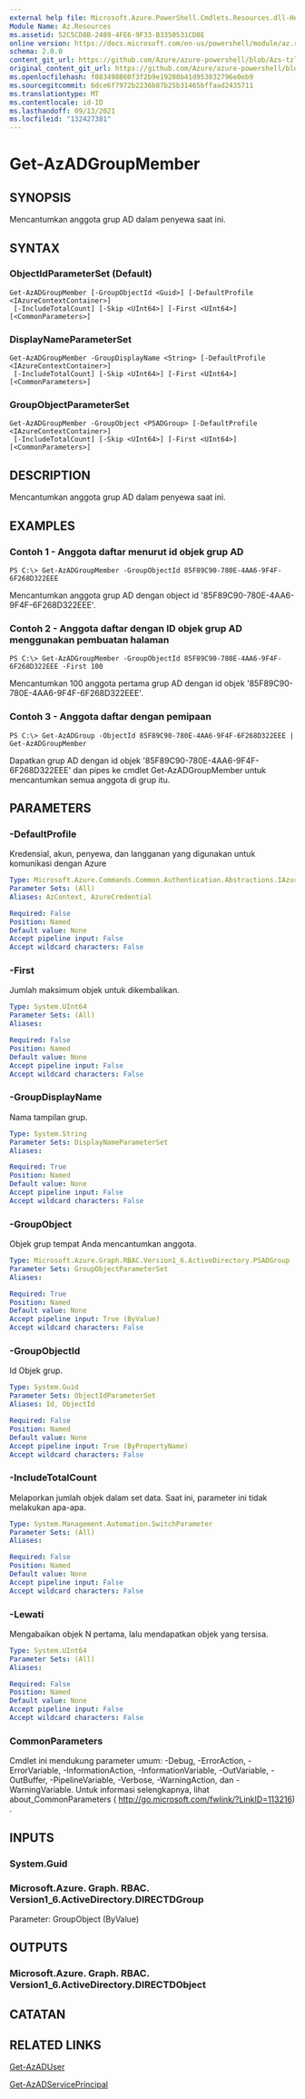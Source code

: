 ```yaml
---
external help file: Microsoft.Azure.PowerShell.Cmdlets.Resources.dll-Help.xml
Module Name: Az.Resources
ms.assetid: 52C5CD8B-2489-4FE6-9F33-B3350531CD8E
online version: https://docs.microsoft.com/en-us/powershell/module/az.resources/get-Azadgroupmember
schema: 2.0.0
content_git_url: https://github.com/Azure/azure-powershell/blob/Azs-tzl/src/Resources/Resources/help/Get-AzADGroupMember.md
original_content_git_url: https://github.com/Azure/azure-powershell/blob/Azs-tzl/src/Resources/Resources/help/Get-AzADGroupMember.md
ms.openlocfilehash: f083498860f3f2b9e19280b41d953032796e0eb9
ms.sourcegitcommit: 6dce6f7972b2236b87b25b31465bffaad2435711
ms.translationtype: MT
ms.contentlocale: id-ID
ms.lasthandoff: 09/13/2021
ms.locfileid: "132427381"
---
```

# Get-AzADGroupMember

## SYNOPSIS
Mencantumkan anggota grup AD dalam penyewa saat ini.

## SYNTAX

### ObjectIdParameterSet (Default)
```
Get-AzADGroupMember [-GroupObjectId <Guid>] [-DefaultProfile <IAzureContextContainer>]
 [-IncludeTotalCount] [-Skip <UInt64>] [-First <UInt64>] [<CommonParameters>]
```

### DisplayNameParameterSet
```
Get-AzADGroupMember -GroupDisplayName <String> [-DefaultProfile <IAzureContextContainer>]
 [-IncludeTotalCount] [-Skip <UInt64>] [-First <UInt64>] [<CommonParameters>]
```

### GroupObjectParameterSet
```
Get-AzADGroupMember -GroupObject <PSADGroup> [-DefaultProfile <IAzureContextContainer>]
 [-IncludeTotalCount] [-Skip <UInt64>] [-First <UInt64>] [<CommonParameters>]
```

## DESCRIPTION
Mencantumkan anggota grup AD dalam penyewa saat ini.

## EXAMPLES

### Contoh 1 - Anggota daftar menurut id objek grup AD

```
PS C:\> Get-AzADGroupMember -GroupObjectId 85F89C90-780E-4AA6-9F4F-6F268D322EEE
```

Mencantumkan anggota grup AD dengan object id '85F89C90-780E-4AA6-9F4F-6F268D322EEE'.

### Contoh 2 - Anggota daftar dengan ID objek grup AD menggunakan pembuatan halaman

```
PS C:\> Get-AzADGroupMember -GroupObjectId 85F89C90-780E-4AA6-9F4F-6F268D322EEE -First 100
```

Mencantumkan 100 anggota pertama grup AD dengan id objek '85F89C90-780E-4AA6-9F4F-6F268D322EEE'.

### Contoh 3 - Anggota daftar dengan pemipaan

```
PS C:\> Get-AzADGroup -ObjectId 85F89C90-780E-4AA6-9F4F-6F268D322EEE | Get-AzADGroupMember
```

Dapatkan grup AD dengan id objek '85F89C90-780E-4AA6-9F4F-6F268D322EEE' dan pipes ke cmdlet Get-AzADGroupMember untuk mencantumkan semua anggota di grup itu. 

## PARAMETERS

### -DefaultProfile
Kredensial, akun, penyewa, dan langganan yang digunakan untuk komunikasi dengan Azure

```yaml
Type: Microsoft.Azure.Commands.Common.Authentication.Abstractions.IAzureContextContainer
Parameter Sets: (All)
Aliases: AzContext, AzureCredential

Required: False
Position: Named
Default value: None
Accept pipeline input: False
Accept wildcard characters: False
```

### -First
Jumlah maksimum objek untuk dikembalikan.

```yaml
Type: System.UInt64
Parameter Sets: (All)
Aliases:

Required: False
Position: Named
Default value: None
Accept pipeline input: False
Accept wildcard characters: False
```

### -GroupDisplayName
Nama tampilan grup.

```yaml
Type: System.String
Parameter Sets: DisplayNameParameterSet
Aliases:

Required: True
Position: Named
Default value: None
Accept pipeline input: False
Accept wildcard characters: False
```

### -GroupObject
Objek grup tempat Anda mencantumkan anggota.

```yaml
Type: Microsoft.Azure.Graph.RBAC.Version1_6.ActiveDirectory.PSADGroup
Parameter Sets: GroupObjectParameterSet
Aliases:

Required: True
Position: Named
Default value: None
Accept pipeline input: True (ByValue)
Accept wildcard characters: False
```

### -GroupObjectId
Id Objek grup.

```yaml
Type: System.Guid
Parameter Sets: ObjectIdParameterSet
Aliases: Id, ObjectId

Required: False
Position: Named
Default value: None
Accept pipeline input: True (ByPropertyName)
Accept wildcard characters: False
```

### -IncludeTotalCount
Melaporkan jumlah objek dalam set data. Saat ini, parameter ini tidak melakukan apa-apa.

```yaml
Type: System.Management.Automation.SwitchParameter
Parameter Sets: (All)
Aliases:

Required: False
Position: Named
Default value: None
Accept pipeline input: False
Accept wildcard characters: False
```

### -Lewati
Mengabaikan objek N pertama, lalu mendapatkan objek yang tersisa.

```yaml
Type: System.UInt64
Parameter Sets: (All)
Aliases:

Required: False
Position: Named
Default value: None
Accept pipeline input: False
Accept wildcard characters: False
```

### CommonParameters
Cmdlet ini mendukung parameter umum: -Debug, -ErrorAction, -ErrorVariable, -InformationAction, -InformationVariable, -OutVariable, -OutBuffer, -PipelineVariable, -Verbose, -WarningAction, dan -WarningVariable. Untuk informasi selengkapnya, lihat about_CommonParameters ( http://go.microsoft.com/fwlink/?LinkID=113216) .

## INPUTS

### System.Guid

### Microsoft.Azure. Graph. RBAC. Version1_6.ActiveDirectory.DIRECTDGroup
Parameter: GroupObject (ByValue)

## OUTPUTS

### Microsoft.Azure. Graph. RBAC. Version1_6.ActiveDirectory.DIRECTDObject

## CATATAN

## RELATED LINKS

[Get-AzADUser](./Get-AzADUser.md)

[Get-AzADServicePrincipal](./Get-AzADServicePrincipal.md)

